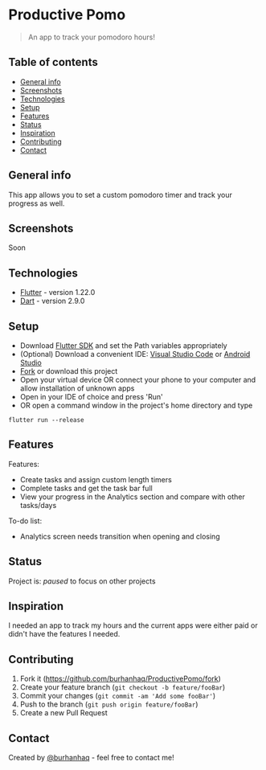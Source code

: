 # Productive Pomo
> An app to track your pomodoro hours!

## Table of contents
* [General info](#general-info)
* [Screenshots](#screenshots)
* [Technologies](#technologies)
* [Setup](#setup)
* [Features](#features)
* [Status](#status)
* [Inspiration](#inspiration)
* [Contributing](#contributing)
* [Contact](#contact)

## General info
This app allows you to set a custom pomodoro timer and track your progress as well.

## Screenshots
<!--![Example screenshot](./img/screenshot.png)-->
Soon

## Technologies
* [Flutter](https://flutter.dev) - version 1.22.0
* [Dart](https://dart.dev) - version 2.9.0

## Setup
* Download [Flutter SDK](https://flutter.dev/docs/get-started/install) and set the Path variables appropriately
* (Optional) Download a convenient IDE: [Visual Studio Code](https://code.visualstudio.com/Download) or [Android Studio](https://developer.android.com/studio/install)
* [Fork](https://github.com/burhanhaq/ProductivePomo/fork) or download this project
* Open your virtual device OR connect your phone to your computer and allow installation of unknown apps
* Open in your IDE of choice and press 'Run'
* OR open a command window in the project's home directory and type
```
flutter run --release
```

## Features
Features:
* Create tasks and assign custom length timers
* Complete tasks and get the task bar full
* View your progress in the Analytics section and compare with other tasks/days

To-do list:
* Analytics screen needs transition when opening and closing

## Status
Project is: _paused_ to focus on other projects

## Inspiration
I needed an app to track my hours and the current apps were either paid or didn't have the features I needed.

## Contributing
1. Fork it (<https://github.com/burhanhaq/ProductivePomo/fork>)
2. Create your feature branch (`git checkout -b feature/fooBar`)
3. Commit your changes (`git commit -am 'Add some fooBar'`)
4. Push to the branch (`git push origin feature/fooBar`)
5. Create a new Pull Request

## Contact
Created by [@burhanhaq](https://www.brhn.dev/) - feel free to contact me!
